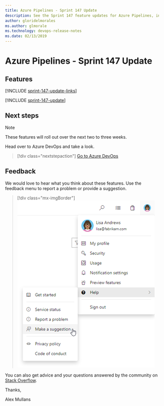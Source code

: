 ```yaml
---
title: Azure Pipelines - Sprint 147 Update
description: See the Sprint 147 feature updates for Azure Pipelines, including next steps.
author: gloridelmorales
ms.author: glmorale
ms.technology: devops-release-notes
ms.date: 02/13/2019
---
```


# Azure Pipelines - Sprint 147 Update

## Features

[!INCLUDE [sprint-147-update-links](../includes/pipelines/sprint-147-update-links.md)]

[!INCLUDE [sprint-147-update](../includes/pipelines/sprint-147-update.md)]

## Next steps

> [!NOTE]
> These features will roll out over the next two to three weeks.

Head over to Azure DevOps and take a look.

> [!div class="nextstepaction"]
> [Go to Azure DevOps](https://go.microsoft.com/fwlink/?LinkId=307137&campaign=o~msft~docs~product-vsts~release-notes)

## Feedback

We would love to hear what you think about these features. Use the feedback menu to report a problem or provide a suggestion.

> [!div class="mx-imgBorder"]
> ![Make a suggestion](../../media/help-make-a-suggestion.png)

You can also get advice and your questions answered by the community on [Stack Overflow](https://stackoverflow.com/questions/tagged/azure-devops).

Thanks,

Alex Mullans
